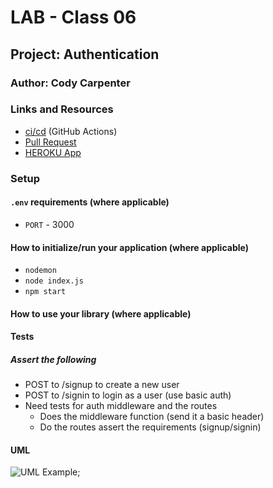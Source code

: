 # LAB - Class 06

## Project: Authentication

### Author: Cody Carpenter

### Links and Resources

- [ci/cd](https://github.com/CallMeCody/basic-auth/actions) (GitHub Actions)
- [Pull Request](https://github.com/CallMeCody/basic-auth/pull/2)
- [HEROKU App](https://basic-auth-lab-06.herokuapp.com/)

### Setup

#### `.env` requirements (where applicable)

- `PORT` - 3000

#### How to initialize/run your application (where applicable)

- `nodemon`
- `node index.js`
- `npm start`

#### How to use your library (where applicable)

#### Tests

##### Assert the following

- POST to /signup to create a new user
- POST to /signin to login as a user (use basic auth)
- Need tests for auth middleware and the routes
  - Does the middleware function (send it a basic header)
  - Do the routes assert the requirements (signup/signin)

#### UML

![UML Example]();
